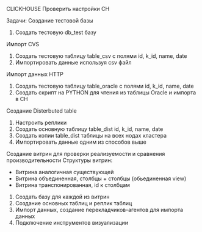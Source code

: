 CLICKHOUSE
Проверить настройки CH

Задачи:
Создание тестовой базы
1. Создать тестовую db_test базу

Импорт CVS
1. Создать тестовую таблицу table_csv с полями id, k_id, name, date
2. Импортировать данные используя csv файл

Импорт данных HTTP
1. Создать тестовую таблицу table_oracle с полями id, k_id, name, date
2. Создать скрипт на PYTHON для чтения из таблицы Oracle и импорта в CH

Создание Disterbuted table
1. Настроить реплики
2. Создать основную таблицу table_dist id, k_id, name, date
3. Создать копии table_dist таблицы на всех нодах кластера
4. Импортировать данные одним из способов выше

Создание витрин для проверки реализуемости и сравнения производительности
Структуры витрин:
  - Витрина аналогичная существующей
  - Витрина объединенная, столбцы + столбцы (обьединенная view)
  - Витрина транспонированная, id к столбцам

1. Создать базу для каждой из витрин
2. Создание основных таблиц и реплик таблиц
3. Импорт данных, создание перекладчиков-агентов для импорта данных 
4. Подключение инструментов визуализации

